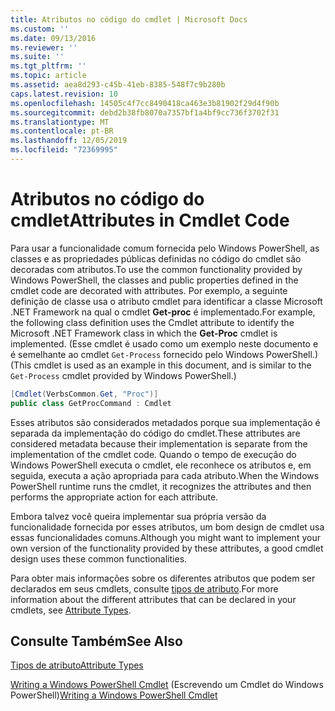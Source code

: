 ```yaml
---
title: Atributos no código do cmdlet | Microsoft Docs
ms.custom: ''
ms.date: 09/13/2016
ms.reviewer: ''
ms.suite: ''
ms.tgt_pltfrm: ''
ms.topic: article
ms.assetid: aea8d293-c45b-41eb-8385-548f7c9b280b
caps.latest.revision: 10
ms.openlocfilehash: 14505c4f7cc8490418ca463e3b81902f29d4f90b
ms.sourcegitcommit: debd2b38fb8070a7357bf1a4bf9cc736f3702f31
ms.translationtype: MT
ms.contentlocale: pt-BR
ms.lasthandoff: 12/05/2019
ms.locfileid: "72369995"
---
```

# <a name="attributes-in-cmdlet-code"></a><span data-ttu-id="f6d3e-102">Atributos no código do cmdlet</span><span class="sxs-lookup"><span data-stu-id="f6d3e-102">Attributes in Cmdlet Code</span></span>

<span data-ttu-id="f6d3e-103">Para usar a funcionalidade comum fornecida pelo Windows PowerShell, as classes e as propriedades públicas definidas no código do cmdlet são decoradas com atributos.</span><span class="sxs-lookup"><span data-stu-id="f6d3e-103">To use the common functionality provided by Windows PowerShell, the classes and public properties defined in the cmdlet code are decorated with attributes.</span></span> <span data-ttu-id="f6d3e-104">Por exemplo, a seguinte definição de classe usa o atributo cmdlet para identificar a classe Microsoft .NET Framework na qual o cmdlet **Get-proc** é implementado.</span><span class="sxs-lookup"><span data-stu-id="f6d3e-104">For example, the following class definition uses the Cmdlet attribute to identify the Microsoft .NET Framework class in which the **Get-Proc** cmdlet is implemented.</span></span> <span data-ttu-id="f6d3e-105">(Esse cmdlet é usado como um exemplo neste documento e é semelhante ao cmdlet `Get-Process` fornecido pelo Windows PowerShell.)</span><span class="sxs-lookup"><span data-stu-id="f6d3e-105">(This cmdlet is used as an example in this document, and is similar to the `Get-Process` cmdlet provided by Windows PowerShell.)</span></span>

```csharp
[Cmdlet(VerbsCommon.Get, "Proc")]
public class GetProcCommand : Cmdlet
```

<span data-ttu-id="f6d3e-106">Esses atributos são considerados metadados porque sua implementação é separada da implementação do código do cmdlet.</span><span class="sxs-lookup"><span data-stu-id="f6d3e-106">These attributes are considered metadata because their implementation is separate from the implementation of the cmdlet code.</span></span> <span data-ttu-id="f6d3e-107">Quando o tempo de execução do Windows PowerShell executa o cmdlet, ele reconhece os atributos e, em seguida, executa a ação apropriada para cada atributo.</span><span class="sxs-lookup"><span data-stu-id="f6d3e-107">When the Windows PowerShell runtime runs the cmdlet, it recognizes the attributes and then performs the appropriate action for each attribute.</span></span>

<span data-ttu-id="f6d3e-108">Embora talvez você queira implementar sua própria versão da funcionalidade fornecida por esses atributos, um bom design de cmdlet usa essas funcionalidades comuns.</span><span class="sxs-lookup"><span data-stu-id="f6d3e-108">Although you might want to implement your own version of the functionality provided by these attributes, a good cmdlet design uses these common functionalities.</span></span>

<span data-ttu-id="f6d3e-109">Para obter mais informações sobre os diferentes atributos que podem ser declarados em seus cmdlets, consulte [tipos de atributo](./attribute-types.md).</span><span class="sxs-lookup"><span data-stu-id="f6d3e-109">For more information about the different attributes that can be declared in your cmdlets, see [Attribute Types](./attribute-types.md).</span></span>

## <a name="see-also"></a><span data-ttu-id="f6d3e-110">Consulte Também</span><span class="sxs-lookup"><span data-stu-id="f6d3e-110">See Also</span></span>

[<span data-ttu-id="f6d3e-111">Tipos de atributo</span><span class="sxs-lookup"><span data-stu-id="f6d3e-111">Attribute Types</span></span>](./attribute-types.md)

<span data-ttu-id="f6d3e-112">[Writing a Windows PowerShell Cmdlet](./writing-a-windows-powershell-cmdlet.md) (Escrevendo um Cmdlet do Windows PowerShell)</span><span class="sxs-lookup"><span data-stu-id="f6d3e-112">[Writing a Windows PowerShell Cmdlet](./writing-a-windows-powershell-cmdlet.md)</span></span>
